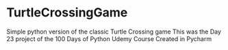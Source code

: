# TurtleCrossingGame
Simple python version of the classic Turtle Crossing game
This was the Day 23 project of the 100 Days of Python Udemy Course
Created in Pycharm
